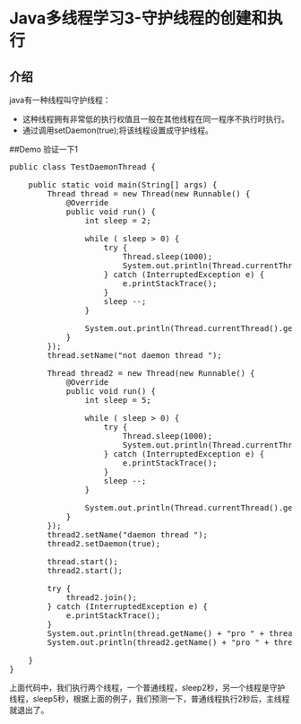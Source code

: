 # Java多线程学习3-守护线程的创建和执行
## 介绍
java有一种线程叫守护线程：

* 这种线程拥有非常低的执行权值且一般在其他线程在同一程序不执行时执行。
* 通过调用setDaemon(true);将该线程设置成守护线程。

##Demo
验证一下1
<pre>
public class TestDaemonThread {

	public static void main(String[] args) {
		Thread thread = new Thread(new Runnable() {
			@Override
			public void run() {
				int sleep = 2;

				while ( sleep > 0) {
					try {
						Thread.sleep(1000);
						System.out.println(Thread.currentThread().getName() + "i have sleep 1 secends!");
					} catch (InterruptedException e) {
						e.printStackTrace();
					}
					sleep --;
				}

				System.out.println(Thread.currentThread().getName() + "i 'm wake up");
			}
		});
		thread.setName("not daemon thread ");

		Thread thread2 = new Thread(new Runnable() {
			@Override
			public void run() {
				int sleep = 5;

				while ( sleep > 0) {
					try {
						Thread.sleep(1000);
						System.out.println(Thread.currentThread().getName() + "i have sleep 1 secends!");
					} catch (InterruptedException e) {
						e.printStackTrace();
					}
					sleep --;
				}

				System.out.println(Thread.currentThread().getName() + "i 'm wake up");
			}
		});
		thread2.setName("daemon thread ");
		thread2.setDaemon(true);

		thread.start();
		thread2.start();

		try {
			thread2.join();
		} catch (InterruptedException e) {
			e.printStackTrace();
		}
		System.out.println(thread.getName() + "pro " + thread.getPriority());
		System.out.println(thread2.getName() + "pro " + thread2.getPriority());

	}
}
</pre>
上面代码中，我们执行两个线程，一个普通线程，sleep2秒，另一个线程是守护线程，sleep5秒，根据上面的例子，我们预测一下，普通线程执行2秒后，主线程就退出了。




